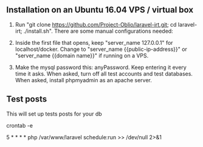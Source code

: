 
## Installation on an Ubuntu 16.04 VPS / virtual box


1. Run "git clone https://github.com/Project-Oblio/laravel-irt.git; cd laravel-irt; ./install.sh". There are some manual configurations needed:

2. Inside the first file that opens, keep "server_name 127.0.0.1" for localhost/docker. Change to  "server_name {{public-ip-address}}" or "server_name {{domain name}}" if running on a VPS.

3. Make the mysql password this: anyPassword. Keep entering it every time it asks. When asked, turn off all test accounts and test databases. When asked, install phpmyadmin as an apache server. 

## Test posts
This will set up tests posts for your db

crontab -e

5 * * * * php /var/www/laravel schedule:run >> /dev/null 2>&1
